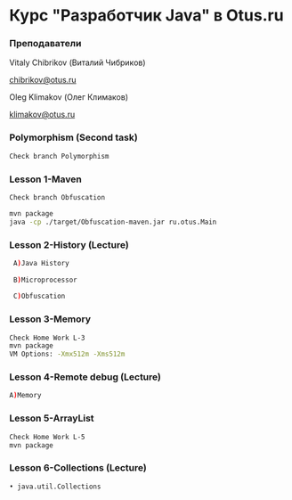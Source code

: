 # Курс "Разработчик Java" в Otus.ru


### Преподаватели
Vitaly Chibrikov (Виталий Чибриков)

chibrikov@otus.ru

Oleg Klimakov (Олег Климаков)

klimakov@otus.ru
### Polymorphism (Second task)
```bash
Check branch Polymorphism
```


### Lesson 1-Maven
```bash
Check branch Obfuscation

mvn package
java -cp ./target/Obfuscation-maven.jar ru.otus.Main
```

### Lesson 2-History (Lecture) 
```bash
 A)Java History
 
 B)Microprocessor
 
 C)Obfuscation
```

### Lesson 3-Memory
```bash
Check Home Work L-3
mvn package
VM Options: -Xmx512m -Xms512m 
```

### Lesson 4-Remote debug (Lecture)
```bash
A)Memory
```
### Lesson 5-ArrayList 
```bash
Check Home Work L-5
mvn package
```
### Lesson 6-Collections (Lecture)

```bash
• java.util.Collections
```

